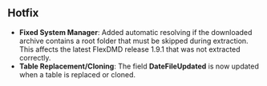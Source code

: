 ## Hotfix

- **Fixed System Manager**: Added automatic resolving if the downloaded archive contains a root folder that must be skipped during extraction. This affects the latest FlexDMD release 1.9.1 that was not extracted correctly.
- **Table Replacement/Cloning**: The field **DateFileUpdated** is now updated when a table is replaced or cloned.
